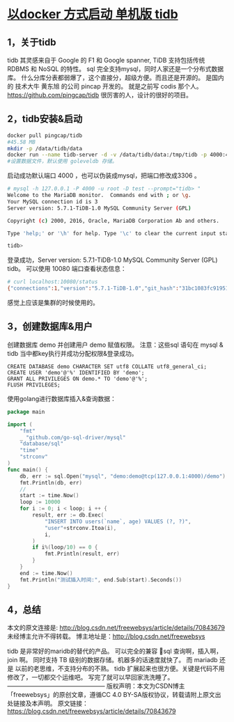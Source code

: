 # [以docker 方式启动 单机版 tidb](https://blog.csdn.net/freewebsys/article/details/70843679)


## 1，关于tidb

tidb 其灵感来自于 Google 的 F1 和 Google spanner, TiDB 支持包括传统 RDBMS 和 NoSQL 的特性。
sql 完全支持mysql，同时人家还是一个分布式数据库。
什么分库分表都弱爆了，这个直接分，超级方便。而且还是开源的。
是国内的 技术大牛 黄东旭 的公司 pincap 开发的。
就是之前写 codis 那个人。
https://github.com/pingcap/tidb
很厉害的人，设计的很好的项目。


## 2，tidb安装&启动

```bash
docker pull pingcap/tidb
#45.58 MB
mkdir -p /data/tidb/data
docker run --name tidb-server -d -v /data/tidb/data:/tmp/tidb -p 4000:4000 -p 10080:10080 pingcap/tidb:latest
#设置数据文件，默认使用 goleveldb 存储。
```

启动成功默认端口 4000 ，也可以伪装成mysql，把端口修改成3306 。
```bash
# mysql -h 127.0.0.1 -P 4000 -u root -D test --prompt="tidb> "
Welcome to the MariaDB monitor.  Commands end with ; or \g.
Your MySQL connection id is 3
Server version: 5.7.1-TiDB-1.0 MySQL Community Server (GPL)

Copyright (c) 2000, 2016, Oracle, MariaDB Corporation Ab and others.

Type 'help;' or '\h' for help. Type '\c' to clear the current input statement.

tidb> 
```

登录成功，Server version: 5.7.1-TiDB-1.0 MySQL Community Server (GPL) tidb。
可以使用 10080 端口查看状态信息：

```bash
# curl localhost:10080/status
{"connections":1,"version":"5.7.1-TiDB-1.0","git_hash":"31bc1083fc9195181d187639efb847d19037d9de"}
```

感觉上应该是集群的时候使用的。

## 3，创建数据库&用户

创建数据库 demo 并创建用户 demo 赋值权限。
注意：这些sql 语句在 mysql & tidb 当中都key执行并成功分配权限&登录成功。

```mysql
CREATE DATABASE demo CHARACTER SET utf8 COLLATE utf8_general_ci;
CREATE USER 'demo'@'%' IDENTIFIED BY 'demo';
GRANT ALL PRIVILEGES ON demo.* TO 'demo'@'%';
FLUSH PRIVILEGES;
```

使用golang进行数据库插入&查询数据：

```go
package main

import (
    "fmt"
    _ "github.com/go-sql-driver/mysql"
    "database/sql"
    "time"
    "strconv"
)
func main() {
    db, err := sql.Open("mysql", "demo:demo@tcp(127.0.0.1:4000)/demo")
    fmt.Println(db, err)
    //
    start := time.Now()
    loop := 10000
    for i := 0; i < loop; i ++ {
        result, err := db.Exec(
            "INSERT INTO users(`name`, age) VALUES (?, ?)",
            "user"+strconv.Itoa(i),
            i,
        )
        if i%(loop/10) == 0 {
            fmt.Println(result, err)
        }
    }
    end := time.Now()
    fmt.Println("测试插入时间:", end.Sub(start).Seconds())
}
```

## 4，总结

本文的原文连接是: http://blog.csdn.net/freewebsys/article/details/70843679 未经博主允许不得转载。
博主地址是：http://blog.csdn.net/freewebsys

tidb 是非常好的maridb的替代的产品。
可以完全的兼容 sql 查询啊，插入啊，join 啊。
同时支持 TB 级别的数据存储。机器多的话速度就快了。
而 mariadb 还是 以前的老思维，不支持分布的不熟。
tidb 扩展起来也很方便。关键是代码不用修改了，一切都交个运维吧。
写完了就可以早回家洗洗睡了。
————————————————
版权声明：本文为CSDN博主「freewebsys」的原创文章，遵循CC 4.0 BY-SA版权协议，转载请附上原文出处链接及本声明。
原文链接：https://blog.csdn.net/freewebsys/article/details/70843679